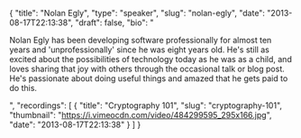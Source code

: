 {
  "title": "Nolan Egly",
  "type": "speaker",
  "slug": "nolan-egly",
  "date": "2013-08-17T22:13:38",
  "draft": false,
  "bio": "<p>Nolan Egly has been developing software professionally for almost ten years and 'unprofessionally' since he was eight years old. He's still as excited about the possibilities of technology today as he was as a child, and loves sharing that joy with others through the occasional talk or blog post. He's passionate about doing useful things and amazed that he gets paid to do this.</p>",
  "recordings": [
    {
      "title": "Cryptography 101",
      "slug": "cryptography-101",
      "thumbnail": "https://i.vimeocdn.com/video/484299595_295x166.jpg",
      "date": "2013-08-17T22:13:38"
    }
  ]
}
